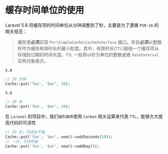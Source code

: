 # 缓存时间单位的使用

Laravel 5.8 将缓存项的时间单位从分钟调整到了秒，主要是为了遵循 `PSR-16` 的相关规范：

> 缓存类**必须**实现 `Psr\SimpleCache\CacheInterface` 接口，并且**必须**以整数秒作为缓存有效时长的最小粒度。其中，有效时长(`TTL`)是指一个缓存项从存储到过期的时间长度。`TTL` 一般用以秒为单位的整数或者 `DateInterval` 实例对象表示。

`5.8` 

```php
// 30 分钟
Cache::put('foo', 'bar', 30);
```

`5.8`

```php
// 30 秒
Cache::put('foo', 'bar', 30);
```

在 `Laravel` 的项目中，我们`强烈推荐`使用 `Carbon` 相关运算来代表 `TTL`，能够大大提高代码的可读性

```php
// 30 秒，可读性不强
Cache::put('foo', 'bar', now()->addSeconds(30));
// 一天，可读性强
Cache::put('foo', 'bar', now()->addDay());
```